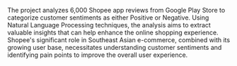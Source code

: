 The project analyzes 6,000 Shopee app reviews from Google Play Store to categorize customer sentiments as either Positive or Negative. Using Natural Language Processing techniques, the analysis aims to extract valuable insights that can help enhance the online shopping experience.
Shopee's significant role in Southeast Asian e-commerce, combined with its growing user base, necessitates understanding customer sentiments and identifying pain points to improve the overall user experience.
